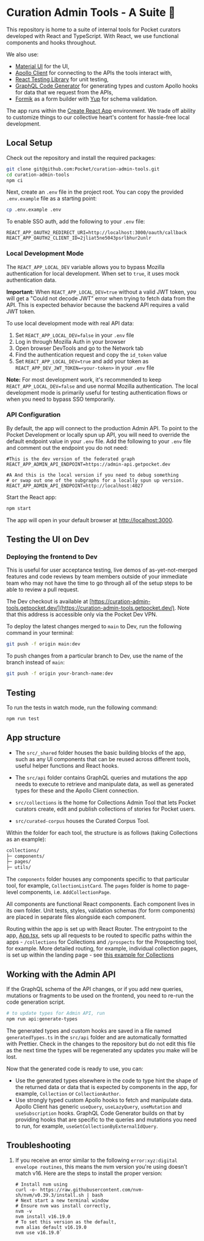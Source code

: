 # Curation Admin Tools - A Suite 🎩

This repository is home to a suite of internal tools for Pocket curators developed with React and TypeScript. With React, we use functional components and hooks throughout.

We also use:
- [Material UI](https://mui.com/) for the UI,
- [Apollo Client](https://www.apollographql.com/docs/react/) for connecting to the APIs the tools interact with,
- [React Testing Library](https://testing-library.com/docs/react-testing-library/intro/) for unit testing,
- [GraphQL Code Generator](https://www.graphql-code-generator.com/) for generating types and custom Apollo hooks for data that we request from the APIs,
- [Formik](https://formik.org/) as a form builder with [Yup](https://github.com/jquense/yup) for schema validation.

The app runs within the [Create React App](https://create-react-app.dev/) environment. We trade off ability to customize things to our collective heart's content for hassle-free local development.

## Local Setup

Check out the repository and install the required packages:

```bash
git clone git@github.com:Pocket/curation-admin-tools.git
cd curation-admin-tools
npm ci
```

Next, create an `.env` file in the project root. You can copy the provided `.env.example` file as a starting point:

```bash
cp .env.example .env
```

To enable SSO auth, add the following to your `.env` file:

```
REACT_APP_OAUTH2_REDIRECT_URI=http://localhost:3000/oauth/callback
REACT_APP_OAUTH2_CLIENT_ID=2jliat5ne5043psrlbhur2unlr
```

### Local Development Mode

The `REACT_APP_LOCAL_DEV` variable allows you to bypass Mozilla authentication for local development. When set to `true`, it uses mock authentication data. 

**Important:** When `REACT_APP_LOCAL_DEV=true` without a valid JWT token, you will get a "Could not decode JWT" error when trying to fetch data from the API. This is expected behavior because the backend API requires a valid JWT token.

To use local development mode with real API data:

1. Set `REACT_APP_LOCAL_DEV=false` in your `.env` file
2. Log in through Mozilla Auth in your browser
3. Open browser DevTools and go to the Network tab
4. Find the authentication request and copy the `id_token` value
5. Set `REACT_APP_LOCAL_DEV=true` and add your token as `REACT_APP_DEV_JWT_TOKEN=<your-token>` in your `.env` file

**Note:** For most development work, it's recommended to keep `REACT_APP_LOCAL_DEV=false` and use normal Mozilla authentication. The local development mode is primarily useful for testing authentication flows or when you need to bypass SSO temporarily.

### API Configuration

By default, the app will connect to the production Admin API. To point to the Pocket Development or locally spun up API, you will need to override the default endpoint value in your `.env` file. Add the following to your `.env` file and comment out the endpoint you do not need:

```dotenv
#This is the dev version of the federated graph
REACT_APP_ADMIN_API_ENDPOINT=https://admin-api.getpocket.dev

#A And this is the local version if you need to debug something
# or swap out one of the subgraphs for a locally spun up version.
REACT_APP_ADMIN_API_ENDPOINT=http://localhost:4027
```
Start the React app:

```bash
npm start
```

The app will open in your default browser at [http://localhost:3000](http://localhost:3000).

## Testing the UI on Dev

### Deploying the frontend to Dev

This is useful for user acceptance testing, live demos of as-yet-not-merged features and code reviews by team members outside of your immediate team who may not have the time to go through all of the setup steps to be able to review a pull request.

The Dev checkout is available at [https://curation-admin-tools.getpocket.dev/](https://curation-admin-tools.getpocket.dev/). Note that this address is accessible only via the Pocket Dev VPN.

To deploy the latest changes merged to `main` to Dev, run the following command in your terminal:

```bash
git push -f origin main:dev
```

To push changes from a particular branch to Dev, use the name of the branch instead of `main`:

```bash
git push -f origin your-branch-name:dev
```

## Testing

To run the tests in watch mode, run the following command:

```bash
npm run test
```

## App structure

- The `src/_shared` folder houses the basic building blocks of the app, such as any UI components that can be reused across different tools, useful helper functions and React hooks.

- The `src/api` folder contains GraphQL queries and mutations the app needs to execute to retrieve and manipulate data, as well as generated types for these and the Apollo Client connection.

- `src/collections` is the home for Collections Admin Tool that lets Pocket curators create, edit and publish collections of stories for Pocket users.

- `src/curated-corpus` houses the Curated Corpus Tool.

Within the folder for each tool, the structure is as follows (taking Collections as an example):

```bash
collections/
├─ components/
├─ pages/
├─ utils/
```

The `components` folder houses any components specific to that particular tool, for example, `CollectionListCard`. The `pages` folder is home to page-level components, i.e. `AddCollectionPage`.

All components are functional React components. Each component lives in its own folder. Unit tests, styles, validation schemas (for form components) are placed in separate files alongside each component.

Routing within the app is set up with React Router. The entrypoint to the app, [App.tsx](/src/App.tsx), sets up all requests to be routed to specific paths within the apps - `/collections` for Collections and `/prospects` for the Prospecting tool, for example. More detailed routing, for example, individual collection pages, is set up within the landing page - see [this example for Collections](/src/collections/pages/CollectionsLandingPage/CollectionsLandingPage.tsx)

## Working with the Admin API

If the GraphQL schema of the API changes, or if you add new queries, mutations or fragments to be used on the frontend, you need to re-run the code generation script.

```bash
# to update types for Admin API, run
npm run api:generate-types
```

The generated types and custom hooks are saved in a file named `generatedTypes.ts` in the `src/api` folder and are automatically formatted with Prettier. Check in the changes to the repository but do not edit this file as the next time the types will be regenerated any updates you make will be lost.

Now that the generated code is ready to use, you can:

- Use the generated types elsewhere in the code to type hint the shape of the returned data or data that is expected by components in the app, for example, `Collection` or `CollectionAuthor`.
- Use strongly typed custom Apollo hooks to fetch and manipulate data. Apollo Client has generic `useQuery`, `useLazyQuery`, `useMutation` and `useSubscription` hooks. GraphQL Code Generator builds on that by providing hooks that are specific to the queries and mutations you need to run, for example, `useGetCollectionByExternalIdQuery`.

## Troubleshooting
1. If you receive an error similar to the following `error:xyz:digital envelope routines`, this means the nvm version
you're using doesn't match v16. Here are the steps to install the proper version:
    ```shell
    # Install nvm using 
    curl -o- https://raw.githubusercontent.com/nvm-sh/nvm/v0.39.3/install.sh | bash
    # Next start a new terminal window
    # Ensure nvm was install correctly,
    nvm -v
    nvm install v16.19.0
    # To set this version as the default,
    nvm alias default v16.19.0
    nvm use v16.19.0`
    ```
